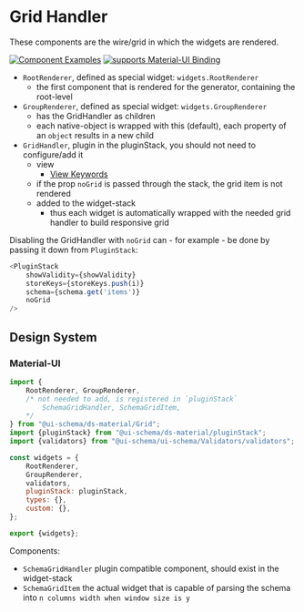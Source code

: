 # Grid Handler

These components are the wire/grid in which the widgets are rendered.

[![Component Examples](https://img.shields.io/badge/Examples-green?labelColor=1d3d39&color=1a6754&logoColor=ffffff&style=flat-square&logo=plex)](#demo-ui-generator) [![supports Material-UI Binding](https://img.shields.io/badge/Material-green?labelColor=1a237e&color=0d47a1&logoColor=ffffff&style=flat-square&logo=material-ui)](#material-ui)

- `RootRenderer`, defined as special widget: `widgets.RootRenderer`
    - the first component that is rendered for the generator, containing the root-level
- `GroupRenderer`, defined as special widget: `widgets.GroupRenderer`
    - has the GridHandler as children
    - each native-object is wrapped with this (default), each property of an `object` results in a new child
- `GridHandler`, plugin in the pluginStack, you should not need to configure/add it
    - view
        - [View Keywords](/docs/schema#view-keyword)
    - if the prop `noGrid` is passed through the stack, the grid item is not rendered
    - added to the widget-stack
        - thus each widget is automatically wrapped with the needed grid handler to build responsive grid

Disabling the GridHandler with `noGrid` can - for example - be done by passing it down from `PluginStack`:

```js
<PluginStack
    showValidity={showValidity}
    storeKeys={storeKeys.push(i)}
    schema={schema.get('items')}
    noGrid
/>
```

## Design System

### Material-UI

```js
import {
    RootRenderer, GroupRenderer,
    /* not needed to add, is registered in `pluginStack`
        SchemaGridHandler, SchemaGridItem,
    */
} from "@ui-schema/ds-material/Grid";
import {pluginStack} from "@ui-schema/ds-material/pluginStack";
import {validators} from "@ui-schema/ui-schema/Validators/validators";

const widgets = {
    RootRenderer,
    GroupRenderer,
    validators,
    pluginStack: pluginStack,
    types: {},
    custom: {},
};

export {widgets};
```

Components:

- `SchemaGridHandler` plugin compatible component, should exist in the widget-stack
- `SchemaGridItem` the actual widget that is capable of parsing the schema into `n columns width when window size is y`
